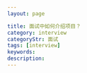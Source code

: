 ```yaml
---
layout: page

title: 面试中如何介绍项目？
category: interview
categoryStr: 面试
tags: [interview]
keywords:
description:
---
```



